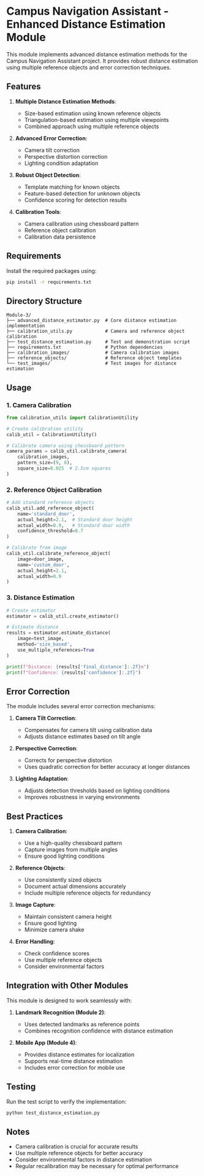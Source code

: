 # Campus Navigation Assistant - Enhanced Distance Estimation Module

This module implements advanced distance estimation methods for the Campus Navigation Assistant project. It provides robust distance estimation using multiple reference objects and error correction techniques.

## Features

1. **Multiple Distance Estimation Methods**:
   - Size-based estimation using known reference objects
   - Triangulation-based estimation using multiple viewpoints
   - Combined approach using multiple reference objects

2. **Advanced Error Correction**:
   - Camera tilt correction
   - Perspective distortion correction
   - Lighting condition adaptation

3. **Robust Object Detection**:
   - Template matching for known objects
   - Feature-based detection for unknown objects
   - Confidence scoring for detection results

4. **Calibration Tools**:
   - Camera calibration using chessboard pattern
   - Reference object calibration
   - Calibration data persistence

## Requirements

Install the required packages using:
```bash
pip install -r requirements.txt
```

## Directory Structure

```
Module-3/
├── advanced_distance_estimator.py  # Core distance estimation implementation
├── calibration_utils.py            # Camera and reference object calibration
├── test_distance_estimation.py     # Test and demonstration script
├── requirements.txt                # Python dependencies
├── calibration_images/             # Camera calibration images
├── reference_objects/              # Reference object templates
└── test_images/                    # Test images for distance estimation
```

## Usage

### 1. Camera Calibration

```python
from calibration_utils import CalibrationUtility

# Create calibration utility
calib_util = CalibrationUtility()

# Calibrate camera using chessboard pattern
camera_params = calib_util.calibrate_camera(
    calibration_images,
    pattern_size=(9, 6),
    square_size=0.025  # 2.5cm squares
)
```

### 2. Reference Object Calibration

```python
# Add standard reference objects
calib_util.add_reference_object(
    name='standard_door',
    actual_height=2.1,  # Standard door height
    actual_width=0.9,   # Standard door width
    confidence_threshold=0.7
)

# Calibrate from image
calib_util.calibrate_reference_object(
    image=door_image,
    name='custom_door',
    actual_height=2.1,
    actual_width=0.9
)
```

### 3. Distance Estimation

```python
# Create estimator
estimator = calib_util.create_estimator()

# Estimate distance
results = estimator.estimate_distance(
    image=test_image,
    method='size_based',
    use_multiple_references=True
)

print(f"Distance: {results['final_distance']:.2f}m")
print(f"Confidence: {results['confidence']:.2f}")
```

## Error Correction

The module includes several error correction mechanisms:

1. **Camera Tilt Correction**:
   - Compensates for camera tilt using calibration data
   - Adjusts distance estimates based on tilt angle

2. **Perspective Correction**:
   - Corrects for perspective distortion
   - Uses quadratic correction for better accuracy at longer distances

3. **Lighting Adaptation**:
   - Adjusts detection thresholds based on lighting conditions
   - Improves robustness in varying environments

## Best Practices

1. **Camera Calibration**:
   - Use a high-quality chessboard pattern
   - Capture images from multiple angles
   - Ensure good lighting conditions

2. **Reference Objects**:
   - Use consistently sized objects
   - Document actual dimensions accurately
   - Include multiple reference objects for redundancy

3. **Image Capture**:
   - Maintain consistent camera height
   - Ensure good lighting
   - Minimize camera shake

4. **Error Handling**:
   - Check confidence scores
   - Use multiple reference objects
   - Consider environmental factors

## Integration with Other Modules

This module is designed to work seamlessly with:

1. **Landmark Recognition (Module 2)**:
   - Uses detected landmarks as reference points
   - Combines recognition confidence with distance estimation

2. **Mobile App (Module 4)**:
   - Provides distance estimates for localization
   - Supports real-time distance estimation
   - Includes error correction for mobile use

## Testing

Run the test script to verify the implementation:
```bash
python test_distance_estimation.py
```

## Notes

- Camera calibration is crucial for accurate results
- Use multiple reference objects for better accuracy
- Consider environmental factors in distance estimation
- Regular recalibration may be necessary for optimal performance 